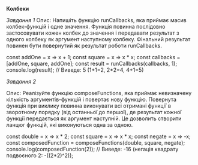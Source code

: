 **Колбеки**

_Завдання 1_
Опис: Напишіть функцію runCallbacks, яка приймає масив колбек-функцій і одне значення. 
Функція повинна послідовно застосовувати кожен колбек до значення і передавати результат з одного колбеку як аргумент наступному колбеку. 
Фінальний результат повинен бути повернутий як результат роботи runCallbacks.

const addOne = x => x + 1;
const square = x => x * x;
const callbacks = [addOne, square, addOne];
const result = runCallbacks(callbacks, 1);
console.log(result); // Виведе: 5 (1+1=2, 2*2=4, 4+1=5)


_Завдання 2_

Опис: Реалізуйте функцію composeFunctions, яка приймає невизначену кількість аргументів-функцій і повертає нову функцію.
Повернута функція при виклику повинна виконувати всі отримані функції в зворотному порядку (від останньої до першої), 
де результат кожної функції передається як аргумент наступній. 
Це дозволить створити ланцюг функцій, які виконуються одна за одною.

const double = x => x * 2;
const square = x => x * x;
const negate = x => -x;
const composedFunction = composeFunctions(double, square, negate);
console.log(composedFunction(2)); // Виведе: -16 (негація квадрату подвоєного 2: -((2*2)^2));
